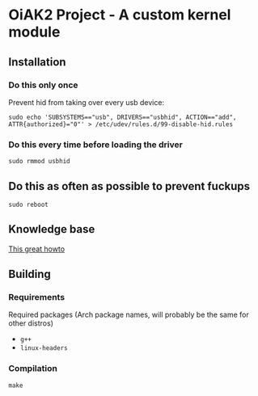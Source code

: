 # OiAK2 Project - A custom kernel module

## Installation

### Do this only once

Prevent hid from taking over every usb device:

`sudo echo 'SUBSYSTEMS=="usb", DRIVERS=="usbhid", ACTION=="add", ATTR{authorized}="0"' > /etc/udev/rules.d/99-disable-hid.rules`

### Do this every time before loading the driver

`sudo rmmod usbhid`

## Do this as often as possible to prevent fuckups

`sudo reboot`

## Knowledge base

[This great howto](http://www.tldp.org/LDP/lkmpg/2.6/html/lkmpg.html#AEN121)


## Building

### Requirements

Required packages (Arch package names, will probably be the same for other distros)

* `g++`
* `linux-headers`

### Compilation

`make`
